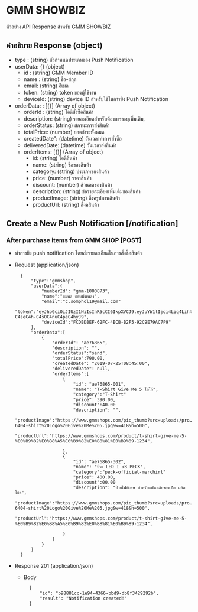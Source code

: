 # GMM SHOWBIZ
ตัวอย่าง API Response สำหรับ GMM SHOWBIZ

## คำอธิบาย Response (object)
+ type : (string) ตัวกำหนดประเภทของ Push Notification
+ userData: {} (object)
    + id : (string) GMM Member ID
    + name : (string) ชือ-สกุล
    + email: (string) อีเมล
    + token: (string) token ของผู้ใช้งาน
    + deviceId: (string) device ID สำหรับใช้ในการยิง Push Notification
+ orderData: : [{}]  (Array of object)
    + orderId : (string) ไอดีสั่งซื้อสินค้า
    + description: (string) รายละเอียดสำหรับต้องการระบุเพิ่มเติม,
    + orderStatus: (string) สภานะการส่งสินค้า
    + totalPrice: (number) ยอดชำระทั้งหมด
    + createdDate": (datetime) วันเวลาทำการสั่งซื้อ
    + deliveredDate: (datetime) วันเวลาส่งสินค้า
    + orderItems: [{}]  (Array of object)
        - id: (string) ไอดีสินค้า
        - name: (string) ชื่อของสินค้า
        - category: (string) ประเภทของสินค้า
        - price: (number) ราคาสินค้า
        - discount: (number) ส่วนลดของสินค้า
        - description: (string) ข้อรายละเอียดเพิ่มเติมของสินค้า    
        - productImage: (string) ลิ้งครูปภาพสินค้า    
        - productUrl: (string) ลิ้งคสินค้า                         
  

        
## Create a New Push Notification [/notification]

### After purchase items from GMM SHOP  [POST]
* ทำการยิง push notification โดยส่งรายละเอียดในการสั่งซื้อสินค้า

+ Request (application/json)

        {
            "type":"gmmshop",
            "userData":{
                "memberId": "gmm-1000873",
                "name":"สมพล ชอบฟังเพลง",
                "email":"c.somphol19@mail.com"
                "token":"eyJhbGciOiJIUzI1NiIsInR5cCI6IkpXVCJ9.eyJuYW1lIjoi4Liq4Lih4Lie4LilIOC4iuC4reC4muC4n-C4seC4h-C4sOC4nuC4peC4hyJ9",
                "deviceId":"FCDBD8EF-62FC-4ECB-B2F5-92C9E79AC7F9"
            },
            "orderData":[
                {
                    "orderId": "ae76865",
                    "description": "",
                    "orderStatus":"send",
                    "totalPrice":790.00,
                    "createdDate": "2019-07-25T08:45:00",
                    "deliveredDate": null,
                    "orderItems":[
                        {
                            "id": "ae76865-001",
                            "name": "T-Shirt Give Me 5 โลโก้",
                            "category":"T-Shirt"
                            "price": 390.00,
                            "discount":40.00
                            "description": "",
                            "productImage":"https://www.gmmshops.com/pic_thumb?src=uploads/pro…6404-shirt%20Logo%20Give%20Me%205.jpg&w=418&h=500",
                            "productUrl":"https://www.gmmshops.com/product/t-shirt-give-me-5-%E0%B9%82%E0%B8%A5%E0%B9%82%E0%B8%81%E0%B9%89-1234",
                            
                        },
                        {
                            "id": "ae76865-302",
                            "name": "ป้าย LED I <3 PECK",
                            "category":"peck-official-merchirt"
                            "price": 400.00,
                            "discount":00.00
                            "description": "ป้ายไฟพิเศษ สำหรับแฟนคลับของเป็ก ผลิตโชค",
                            "productImage":"https://www.gmmshops.com/pic_thumb?src=uploads/pro…6404-shirt%20Logo%20Give%20Me%205.jpg&w=418&h=500",
                            "productUrl":"https://www.gmmshops.com/product/t-shirt-give-me-5-%E0%B9%82%E0%B8%A5%E0%B9%82%E0%B8%81%E0%B9%89-1234",
                            
                        }
                    ]
                }
            ]
        }
        
+ Response 201 (application/json)

    + Body

            {
                "id": "b98881cc-1e94-4366-bbd9-db8f3429292b",
                "result": "Notification created!"
            }





            
